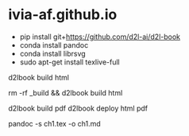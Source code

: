 # ivia-af.github.io

- pip install git+https://github.com/d2l-ai/d2l-book
- conda install pandoc
- conda install librsvg
- sudo apt-get install texlive-full

d2lbook build html

<!-- Let’s clear and build again. -->

rm -rf \_build && d2lbook build html

d2lbook build pdf
d2lbook deploy html pdf

<!-- convert latex to md -->
pandoc -s ch1.tex -o ch1.md

